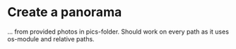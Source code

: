 # Create a panorama 
... from provided photos in pics-folder. Should work on every path as it uses os-module and relative paths.

